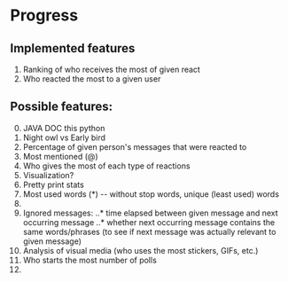 # Progress

## Implemented features
1. Ranking of who receives the most of given react
2. Who reacted the most to a given user





## Possible features:
0. JAVA DOC this python
1. Night owl vs Early bird
2. Percentage of given person's messages that were reacted to
3. Most mentioned (@)
4. Who gives the most of each type of reactions
5. Visualization?
6. Pretty print stats
7. Most used words (*) -- without stop words, unique (least used) words
8. 
9. Ignored messages: ..* time elapsed between given message and next occurring message ..* whether next occurring message contains the same words/phrases (to see if next message was actually relevant to given message)
10. Analysis of visual media (who uses the most stickers, GIFs, etc.)
11. Who starts the most number of polls
12. 